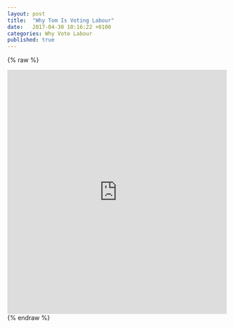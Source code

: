 ```yaml
---
layout: post
title:  "Why Tom Is Voting Labour"
date:   2017-04-30 10:16:22 +0100
categories: Why Vote Labour
published: true
---
```

{% raw %}
<iframe src="https://www.facebook.com/plugins/post.php?href=https%3A%2F%2Fwww.facebook.com%2Fgyst.uk%2Fposts%2F475335246191380%3A0&width=500" width="500" height="555" style="border:none;overflow:hidden" scrolling="no" frameborder="0" allowTransparency="true"></iframe>
{% endraw %}